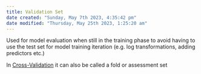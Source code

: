 ```yaml
---
title: Validation Set
date created: "Sunday, May 7th 2023, 4:35:42 pm"
date modified: "Thursday, May 25th 2023, 1:25:20 am"
---
```


Used for model evaluation when still in the training phase to avoid having to use the test set for model training iteration (e.g. log transformations, adding predictors etc.)

In [Cross-Validation](Cross-Validation.md) it can also be called a fold or assessment set
